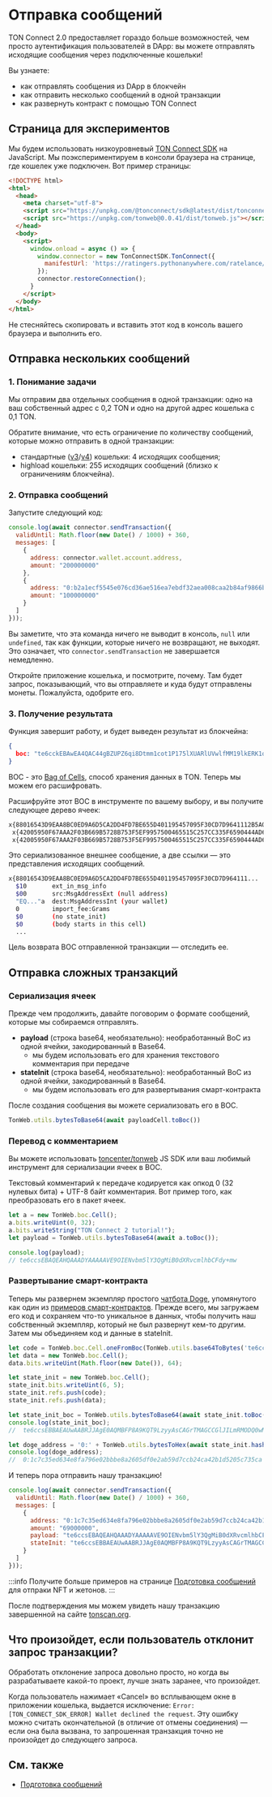 # Отправка сообщений

TON Connect 2.0 предоставляет гораздо больше возможностей, чем просто аутентификация пользователей в DApp: вы можете отправлять исходящие сообщения через подключенные кошельки!

Вы узнаете:

- как отправлять сообщения из DApp в блокчейн
- как отправить несколько сообщений в одной транзакции
- как развернуть контракт с помощью TON Connect

## Страница для экспериментов

Мы будем использовать низкоуровневый [TON Connect SDK](https://github.com/ton-connect/sdk/tree/main/packages/sdk) на JavaScript. Мы поэкспериментируем в консоли браузера на странице, где кошелек уже подключен. Вот пример страницы:

```html
<!DOCTYPE html>
<html>
  <head>
    <meta charset="utf-8">
    <script src="https://unpkg.com/@tonconnect/sdk@latest/dist/tonconnect-sdk.min.js"></script>
    <script src="https://unpkg.com/tonweb@0.0.41/dist/tonweb.js"></script>
  </head>
  <body>
    <script>
      window.onload = async () => {
        window.connector = new TonConnectSDK.TonConnect({
          manifestUrl: 'https://ratingers.pythonanywhere.com/ratelance/tonconnect-manifest.json'
        });
        connector.restoreConnection();
      }
    </script>
  </body>
</html>
```

Не стесняйтесь скопировать и вставить этот код в консоль вашего браузера и выполнить его.

## Отправка нескольких сообщений

### 1. Понимание задачи

Мы отправим два отдельных сообщения в одной транзакции: одно на ваш собственный адрес с 0,2 TON и одно на другой адрес кошелька с 0,1 TON.

Обратите внимание, что есть ограничение по количеству сообщений, которые можно отправить в одной транзакции:

- стандартные ([v3](/v3/documentation/smart-contracts/contracts-specs/wallet-contracts#wallet-v3)/[v4](/v3/documentation/smart-contracts/contracts-specs/wallet-contracts#wallet-v4)) кошельки: 4 исходящих сообщения;
- highload кошельки: 255 исходящих сообщений (близко к ограничениям блокчейна).

### 2. Отправка сообщений

Запустите следующий код:

```js
console.log(await connector.sendTransaction({
  validUntil: Math.floor(new Date() / 1000) + 360,
  messages: [
    {
      address: connector.wallet.account.address,
      amount: "200000000"
    },
    {
      address: "0:b2a1ecf5545e076cd36ae516ea7ebdf32aea008caa2b84af9866becb208895ad",
      amount: "100000000"
    }
  ]
}));
```

Вы заметите, что эта команда ничего не выводит в консоль, `null` или `undefined`, так как функции, которые ничего не возвращают, не выходят. Это означает, что `connector.sendTransaction` не завершается немедленно.

Откройте приложение кошелька, и посмотрите, почему. Там будет запрос, показывающий, что вы отправляете и куда будут отправлены монеты. Пожалуйста, одобрите его.

### 3. Получение результата

Функция завершит работу, и будет выведен результат из блокчейна:

```json
{
  boc: "te6cckEBAwEA4QAC44gBZUPZ6qi8Dtmm1cot1P175lXUARlUVwlfMM19lkERK1oCUB3RqDxAFnPpeo191X/jiimn9Bwnq3zwcU/MMjHRNN5sC5tyymBV3SJ1rjyyscAjrDDFAIV/iE+WBySEPP9wCU1NGLsfcvVgAAACSAAYHAECAGhCAFlQ9nqqLwO2abVyi3U/XvmVdQBGVRXCV8wzX2WQRErWoAmJaAAAAAAAAAAAAAAAAAAAAGZCAFlQ9nqqLwO2abVyi3U/XvmVdQBGVRXCV8wzX2WQRErWnMS0AAAAAAAAAAAAAAAAAAADkk4U"
}
```

BOC - это [Bag of Cells](/v3/concepts/dive-into-ton/ton-blockchain/cells-as-data-storage), способ хранения данных в TON. Теперь мы можем его расшифровать.

Расшифруйте этот BOC в инструменте по вашему выбору, и вы получите следующее дерево ячеек:

```bash
x{88016543D9EAA8BC0ED9A6D5CA2DD4FD7BE655D401195457095F30CD7D9641112B5A02501DD1A83C401673E97A8D7DD57FE38A29A7F41C27AB7CF0714FCC3231D134DE6C0B9B72CA6055DD2275AE3CB2B1C023AC30C500857F884F960724843CFF70094D4D18BB1F72F5600000024800181C_}
 x{42005950F67AAA2F03B669B5728B753F5EF9957500465515C257CC335F6590444AD6A00989680000000000000000000000000000}
 x{42005950F67AAA2F03B669B5728B753F5EF9957500465515C257CC335F6590444AD69CC4B40000000000000000000000000000}
```

Это сериализованное внешнее сообщение, а две ссылки — это представления исходящих сообщений.

```bash
x{88016543D9EAA8BC0ED9A6D5CA2DD4FD7BE655D401195457095F30CD7D964111...
  $10       ext_in_msg_info
  $00       src:MsgAddressExt (null address)
  "EQ..."a  dest:MsgAddressInt (your wallet)
  0         import_fee:Grams
  $0        (no state_init)
  $0        (body starts in this cell)
  ...
```

Цель возврата BOC отправленной транзакции — отследить ее.

## Отправка сложных транзакций

### Сериализация ячеек

Прежде чем продолжить, давайте поговорим о формате сообщений, которые мы собираемся отправлять.

- **payload** (строка base64, необязательно): необработанный BoC из одной ячейки, закодированный в Base64.
  - мы будем использовать его для хранения текстового комментария при передаче
- **stateInit** (строка base64, необязательно): необработанный BoC из одной ячейки, закодированный в Base64.
  - мы будем использовать его для развертывания смарт-контракта

После создания сообщения вы можете сериализовать его в BOC.

```js
TonWeb.utils.bytesToBase64(await payloadCell.toBoc())
```

### Перевод с комментарием

Вы можете использовать [toncenter/tonweb](https://github.com/toncenter/tonweb) JS SDK или ваш любимый инструмент для сериализации ячеек в BOC.

Текстовый комментарий к передаче кодируется как опкод 0 (32 нулевых бита) + UTF-8 байт комментария. Вот пример того, как преобразовать его в пакет ячеек.

```js
let a = new TonWeb.boc.Cell();
a.bits.writeUint(0, 32);
a.bits.writeString("TON Connect 2 tutorial!");
let payload = TonWeb.utils.bytesToBase64(await a.toBoc());

console.log(payload);
// te6ccsEBAQEAHQAAADYAAAAAVE9OIENvbm5lY3QgMiB0dXRvcmlhbCFdy+mw
```

### Развертывание смарт-контракта

Теперь мы развернем экземпляр простого [чатбота Doge](https://github.com/LaDoger/doge.fc), упомянутого как один из [примеров смарт-контрактов](/v3/documentation/smart-contracts/overview#examples-of-smart-contracts). Прежде всего, мы загружаем его код и сохраняем что-то уникальное в данных, чтобы получить наш собственный экземпляр, который не был развернут кем-то другим. Затем мы объединяем код и данные в stateInit.

```js
let code = TonWeb.boc.Cell.oneFromBoc(TonWeb.utils.base64ToBytes('te6cckEBAgEARAABFP8A9KQT9LzyyAsBAGrTMAGCCGlJILmRMODQ0wMx+kAwi0ZG9nZYcCCAGMjLBVAEzxaARfoCE8tqEssfAc8WyXP7AN4uuM8='));
let data = new TonWeb.boc.Cell();
data.bits.writeUint(Math.floor(new Date()), 64);

let state_init = new TonWeb.boc.Cell();
state_init.bits.writeUint(6, 5);
state_init.refs.push(code);
state_init.refs.push(data);

let state_init_boc = TonWeb.utils.bytesToBase64(await state_init.toBoc());
console.log(state_init_boc);
//  te6ccsEBBAEAUwAABRJJAgE0AQMBFP8A9KQT9LzyyAsCAGrTMAGCCGlJILmRMODQ0wMx+kAwi0ZG9nZYcCCAGMjLBVAEzxaARfoCE8tqEssfAc8WyXP7AAAQAAABhltsPJ+MirEd

let doge_address = '0:' + TonWeb.utils.bytesToHex(await state_init.hash());
console.log(doge_address);
//  0:1c7c35ed634e8fa796e02bbbe8a2605df0e2ab59d7ccb24ca42b1d5205c735ca
```

И теперь пора отправить нашу транзакцию!

```js
console.log(await connector.sendTransaction({
  validUntil: Math.floor(new Date() / 1000) + 360,
  messages: [
    {
      address: "0:1c7c35ed634e8fa796e02bbbe8a2605df0e2ab59d7ccb24ca42b1d5205c735ca",
      amount: "69000000",
      payload: "te6ccsEBAQEAHQAAADYAAAAAVE9OIENvbm5lY3QgMiB0dXRvcmlhbCFdy+mw",
      stateInit: "te6ccsEBBAEAUwAABRJJAgE0AQMBFP8A9KQT9LzyyAsCAGrTMAGCCGlJILmRMODQ0wMx+kAwi0ZG9nZYcCCAGMjLBVAEzxaARfoCE8tqEssfAc8WyXP7AAAQAAABhltsPJ+MirEd"
    }
  ]
}));
```

:::info
Получите больше примеров на странице [Подготовка сообщений](/v3/guidelines/ton-connect/guidelines/preparing-messages) для отпраки NFT и жетонов.
:::

После подтверждения мы можем увидеть нашу транзакцию завершенной на сайте [tonscan.org](https://tonscan.org/tx/pCA8LzWlCRTBc33E2y-MYC7rhUiXkhODIobrZVVGORg=).

## Что произойдет, если пользователь отклонит запрос транзакции?

Обработать отклонение запроса довольно просто, но когда вы разрабатываете какой-то проект, лучше знать заранее, что произойдет.

Когда пользователь нажимает «Cancel» во всплывающем окне в приложении кошелька, выдается исключение: `Error: [TON_CONNECT_SDK_ERROR] Wallet declined the request`. Эту ошибку можно считать окончательной (в отличие от отмены соединения) — если она была вызвана, то запрошенная транзакция точно не произойдет до следующего запроса.

## См. также

- [Подготовка сообщений](/v3/guidelines/ton-connect/guidelines/preparing-messages)

